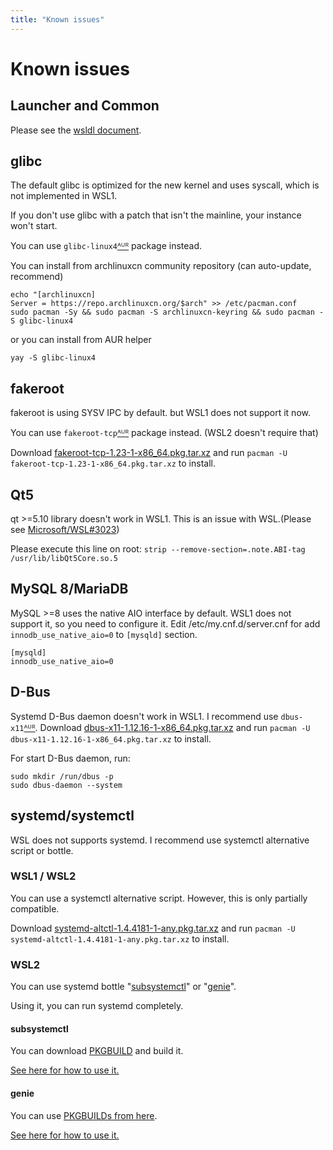 ```yaml
---
title: "Known issues"
---
```

# Known issues

## Launcher and Common
Please see the [wsldl document](https://git.io/wsldl-doc).

## glibc
The default glibc is optimized for the new kernel and uses syscall, which is not implemented in WSL1.

If you don't use glibc with a patch that isn't the mainline, your instance won't start.

You can use `glibc-linux4`[ᴬᵁᴿ](https://aur.archlinux.org/packages/glibc-linux4) package instead.

You can install from archlinuxcn community repository (can auto-update, recommend)
```
echo "[archlinuxcn]
Server = https://repo.archlinuxcn.org/$arch" >> /etc/pacman.conf
sudo pacman -Sy && sudo pacman -S archlinuxcn-keyring && sudo pacman -S glibc-linux4
```
or you can install from AUR helper
```
yay -S glibc-linux4
```

## fakeroot
fakeroot is using SYSV IPC by default.
but WSL1 does not support it now.

You can use `fakeroot-tcp`[ᴬᵁᴿ](https://aur.archlinux.org/packages/fakeroot-tcp/) package instead. (WSL2 doesn't require that)

Download [fakeroot-tcp-1.23-1-x86_64.pkg.tar.xz](https://github.com/yuk7/arch-prebuilt/releases/download/18082100/fakeroot-tcp-1.23-1-x86_64.pkg.tar.xz) and run ```pacman -U fakeroot-tcp-1.23-1-x86_64.pkg.tar.xz``` to install.

## Qt5
qt >=5.10 library doesn't work in WSL1. This is an issue with WSL.(Please see [Microsoft/WSL#3023](https://github.com/Microsoft/WSL/issues/3023))

Please execute this line on root:
```strip --remove-section=.note.ABI-tag /usr/lib/libQt5Core.so.5```

## MySQL 8/MariaDB
MySQL >=8 uses the native AIO interface by default. WSL1 does not support it, so you need to configure it.
Edit /etc/my.cnf.d/server.cnf for add `innodb_use_native_aio=0` to `[mysqld]` section.
```
[mysqld]
innodb_use_native_aio=0
```

## D-Bus
Systemd D-Bus daemon doesn't work in WSL1.
I recommend use `dbus-x11`[ᴬᵁᴿ](https://aur.archlinux.org/packages/dbus-x11/).
Download [dbus-x11-1.12.16-1-x86_64.pkg.tar.xz](https://github.com/yuk7/arch-prebuilt/releases/download/20051200/dbus-x11-1.12.16-1-x86_64.pkg.tar.xz) and run ```pacman -U dbus-x11-1.12.16-1-x86_64.pkg.tar.xz``` to install.

For start D-Bus daemon, run:
```
sudo mkdir /run/dbus -p
sudo dbus-daemon --system
```

## systemd/systemctl
WSL does not supports systemd.
I recommend use systemctl alternative script or bottle.

### WSL1 / WSL2
You can use a systemctl alternative script.
However, this is only partially compatible.

Download [systemd-altctl-1.4.4181-1-any.pkg.tar.xz](https://github.com/yuk7/arch-systemctl-alt/releases/download/1.4.4181-1/systemd-altctl-1.4.4181-1-any.pkg.tar.xz) and run ```pacman -U systemd-altctl-1.4.4181-1-any.pkg.tar.xz``` to install.

### WSL2
You can use systemd bottle "[subsystemctl](https://github.com/sorah/subsystemctl)" or "[genie](https://github.com/arkane-systems/genie)".

Using it, you can run systemd completely.

#### subsystemctl
You can download [PKGBUILD](https://raw.githubusercontent.com/sorah/arch.sorah.jp/master/aur-sorah/PKGBUILDs/subsystemctl/PKGBUILD) and build it.

[See here for how to use it.](https://github.com/sorah/subsystemctl#usage)

#### genie
You can use [PKGBUILDs from here](https://gist.github.com/arlllk/7001c521de601f01735af5ca440f03ae).

[See here for how to use it.](https://github.com/arkane-systems/genie#usage)
